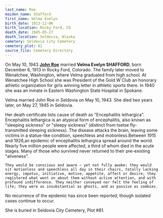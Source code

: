 ```yaml
---
last_name: Roe
maiden_name: Shafford
first_name: Velma Evelyn
birth_date: 1913-12-06
birth_location: Rocky Ford, CO
death_date: 1945-05-27
death_location: Seldovia, Alaska
cemetery: Seldovia City Cemetery
cemetery_plot: 81
source_file: Cemetery Directory
---
```


On May 10, 1943 [**John Roe**](./Roe_John.md) married **Velma Evelyn SHAFFORD**, born
December 6, 1913 in Rocky Ford, Colorado. The family later moved to Wenatchee, Washington, where Velma graduated from high school.  At Wenatchee High School she was President of the Gold W Club an honorary athletic organization for girls winning letter in athletic sports there. In 1940 she was an inmate in Eastern Washington State Hospital in Spokane.

Velma married John Roe in Seldovia on May 10, 1943. She died two years later, on May 27, 1945 in Seldovia. 

Her death certificate lists cause of death as "Encephalitis lethargica".  Encephalitis lethargica is an atypical form of encephalitis, also known as "sleeping sickness" or "sleepy sickness" (distinct from tsetse fly-transmitted sleeping sickness).  The disease attacks the brain, leaving some victims in a statue-like condition, speechless and motionless.Between 1915 and 1926,an epidemic of encephalitis lethargica spread around the world. Nearly five million people were affected, a third of whom died in the acute stages. Many of those who survived never returned to their pre-existing "aliveness".

    They would be conscious and aware – yet not fully awake; they would sit motionless and speechless all day in their chairs, totally lacking energy, impetus, initiative, motive, appetite, affect or desire; they registered what went on about them without active attention, and with profound indifference. They neither conveyed nor felt the feeling of life; they were as insubstantial as ghosts, and as passive as zombies.

No recurrence of the epidemic has since been reported, though isolated cases continue to occur.

She is buried in Seldovia City Cemetery, Plot #81.

